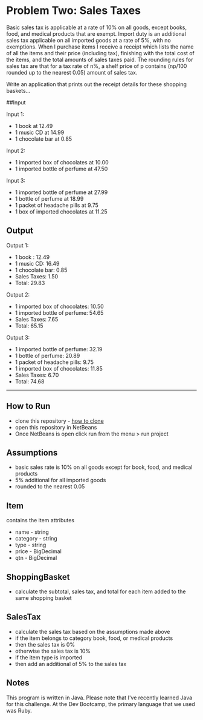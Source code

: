 # Problem Two: Sales Taxes
 
Basic sales tax is applicable at a rate of 10% on all goods, except books, food, and medical products that are exempt. Import duty is an additional sales tax applicable on all imported goods at a rate of 5%, with no exemptions.
When I purchase items I receive a receipt which lists the name of all the items and their price (including tax), finishing with the total cost of the items, and the total amounts of sales taxes paid.  The rounding rules for sales tax are that for a tax rate of n%, a shelf price of p contains (np/100 rounded up to the nearest 0.05) amount of sales tax.
 
Write an application that prints out the receipt details for these shopping baskets...

##Input

Input 1:
- 1 book at 12.49
- 1 music CD at 14.99
- 1 chocolate bar at 0.85
 
Input 2:
- 1 imported box of chocolates at 10.00 
- 1 imported bottle of perfume at 47.50 

 
Input 3:
- 1 imported bottle of perfume at 27.99
- 1 bottle of perfume at 18.99
- 1 packet of headache pills at 9.75
- 1 box of imported chocolates at 11.25

## Output 

Output 1:
- 1 book : 12.49
- 1 music CD: 16.49
- 1 chocolate bar: 0.85
- Sales Taxes: 1.50
- Total: 29.83
 
Output 2:
- 1 imported box of chocolates: 10.50
- 1 imported bottle of perfume: 54.65
- Sales Taxes: 7.65
- Total: 65.15
 
Output 3:
- 1 imported bottle of perfume: 32.19
- 1 bottle of perfume: 20.89
- 1 packet of headache pills: 9.75
- 1 imported box of chocolates: 11.85
- Sales Taxes: 6.70
- Total: 74.68

---
## How to Run
- clone this repository - [how to clone](https://help.github.com/articles/cloning-a-repository/)
- open this repository in NetBeans
- Once NetBeans is open click run from the menu > run project 

## Assumptions
- basic sales rate is 10% on all goods except for book, food, and medical products
- 5% additional for all imported goods
- rounded to the nearest 0.05

## Item 
contains the item attributes
- name - string
- category - string
- type - string
- price - BigDecimal
- qtn - BigDecimal

## ShoppingBasket
- calculate the subtotal, sales tax, and total for each item added to the same shopping basket

## SalesTax
- calculate the sales tax based on the assumptions made above
- if the item belongs to category book, food, or medical products
- then the sales tax is 0%
- otherwise the sales tax is 10%
- if the item type is imported 
- then add an additional of 5% to the sales tax

## Notes
This program is written in Java. Please note that I've recently learned Java for this challenge. At the Dev Bootcamp, the primary language that we used was Ruby.
